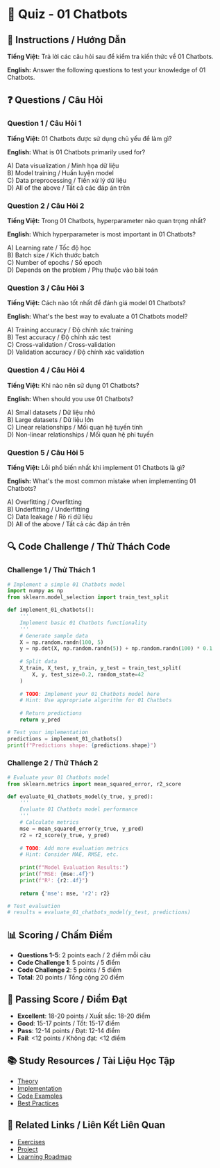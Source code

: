 # 🧠 Quiz - 01 Chatbots

## 📝 Instructions / Hướng Dẫn

**Tiếng Việt:** Trả lời các câu hỏi sau để kiểm tra kiến thức về 01 Chatbots.

**English:** Answer the following questions to test your knowledge of 01 Chatbots.

## ❓ Questions / Câu Hỏi

### Question 1 / Câu Hỏi 1
**Tiếng Việt:** 01 Chatbots được sử dụng chủ yếu để làm gì?

**English:** What is 01 Chatbots primarily used for?

A) Data visualization / Minh họa dữ liệu  
B) Model training / Huấn luyện model  
C) Data preprocessing / Tiền xử lý dữ liệu  
D) All of the above / Tất cả các đáp án trên

### Question 2 / Câu Hỏi 2
**Tiếng Việt:** Trong 01 Chatbots, hyperparameter nào quan trọng nhất?

**English:** Which hyperparameter is most important in 01 Chatbots?

A) Learning rate / Tốc độ học  
B) Batch size / Kích thước batch  
C) Number of epochs / Số epoch  
D) Depends on the problem / Phụ thuộc vào bài toán

### Question 3 / Câu Hỏi 3
**Tiếng Việt:** Cách nào tốt nhất để đánh giá model 01 Chatbots?

**English:** What's the best way to evaluate a 01 Chatbots model?

A) Training accuracy / Độ chính xác training  
B) Test accuracy / Độ chính xác test  
C) Cross-validation / Cross-validation  
D) Validation accuracy / Độ chính xác validation

### Question 4 / Câu Hỏi 4
**Tiếng Việt:** Khi nào nên sử dụng 01 Chatbots?

**English:** When should you use 01 Chatbots?

A) Small datasets / Dữ liệu nhỏ  
B) Large datasets / Dữ liệu lớn  
C) Linear relationships / Mối quan hệ tuyến tính  
D) Non-linear relationships / Mối quan hệ phi tuyến

### Question 5 / Câu Hỏi 5
**Tiếng Việt:** Lỗi phổ biến nhất khi implement 01 Chatbots là gì?

**English:** What's the most common mistake when implementing 01 Chatbots?

A) Overfitting / Overfitting  
B) Underfitting / Underfitting  
C) Data leakage / Rò rỉ dữ liệu  
D) All of the above / Tất cả các đáp án trên

## 🔍 Code Challenge / Thử Thách Code

### Challenge 1 / Thử Thách 1
```python
# Implement a simple 01 Chatbots model
import numpy as np
from sklearn.model_selection import train_test_split

def implement_01_chatbots():
    '''
    Implement basic 01 Chatbots functionality
    '''
    # Generate sample data
    X = np.random.randn(100, 5)
    y = np.dot(X, np.random.randn(5)) + np.random.randn(100) * 0.1
    
    # Split data
    X_train, X_test, y_train, y_test = train_test_split(
        X, y, test_size=0.2, random_state=42
    )
    
    # TODO: Implement your 01 Chatbots model here
    # Hint: Use appropriate algorithm for 01 Chatbots
    
    # Return predictions
    return y_pred

# Test your implementation
predictions = implement_01_chatbots()
print(f"Predictions shape: {predictions.shape}")
```

### Challenge 2 / Thử Thách 2
```python
# Evaluate your 01 Chatbots model
from sklearn.metrics import mean_squared_error, r2_score

def evaluate_01_chatbots_model(y_true, y_pred):
    '''
    Evaluate 01 Chatbots model performance
    '''
    # Calculate metrics
    mse = mean_squared_error(y_true, y_pred)
    r2 = r2_score(y_true, y_pred)
    
    # TODO: Add more evaluation metrics
    # Hint: Consider MAE, RMSE, etc.
    
    print(f"Model Evaluation Results:")
    print(f"MSE: {mse:.4f}")
    print(f"R²: {r2:.4f}")
    
    return {'mse': mse, 'r2': r2}

# Test evaluation
# results = evaluate_01_chatbots_model(y_test, predictions)
```

## 📊 Scoring / Chấm Điểm

- **Questions 1-5**: 2 points each / 2 điểm mỗi câu
- **Code Challenge 1**: 5 points / 5 điểm
- **Code Challenge 2**: 5 points / 5 điểm
- **Total**: 20 points / Tổng cộng 20 điểm

## 🎯 Passing Score / Điểm Đạt

- **Excellent**: 18-20 points / Xuất sắc: 18-20 điểm
- **Good**: 15-17 points / Tốt: 15-17 điểm  
- **Pass**: 12-14 points / Đạt: 12-14 điểm
- **Fail**: <12 points / Không đạt: <12 điểm

## 📚 Study Resources / Tài Liệu Học Tập

- [Theory](./THEORY_01_chatbots.md)
- [Implementation](./IMPLEMENTATION_01_chatbots.md)
- [Code Examples](./CODE_EXAMPLES_01_chatbots.md)
- [Best Practices](./BEST_PRACTICES_01_chatbots.md)

## 🔗 Related Links / Liên Kết Liên Quan

- [Exercises](./EXERCISES_01_chatbots.md)
- [Project](./PROJECT_01_chatbots.md)
- [Learning Roadmap](./LEARNING_ROADMAP_01_chatbots.md)
